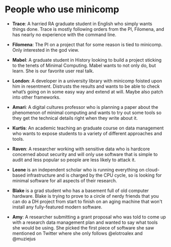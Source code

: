 # People who use minicomp

* **Trace**: A harried RA graduate student in English who simply wants things
  done. Trace is mostly following orders from the PI, Filomena, and has nearly
no experience with the command line.

* **Filomena**: The PI on a project that for some reason is tied to minicomp.
  Only interested in the god view.

* **Mabel**: A graduate student in History looking to build a project sticking
  to the tenets of Minimal Computing. Mabel wants to not only do, but learn.
She is our favorite user real talk.

* **London**: A developer in a university library with minicomp foisted upon
  him in resentment. Distrusts the results and wants to be able to check
what’s going on in some easy way and extend at will. Maybe also patch into
other frameworks.

* **Amari**: A digital cultures professor who is planning a paper about the phenomenon of minimal computing and wants to try out some tools so they get the technical details right when they write about it.

* **Kurtis**: An academic teaching an graduate course on data management who wants to expose students to a variety of different approaches and tools. 

* **Raven**: A researcher working with sensitive data who is hardcore concerned about security and will only use software that is simple to audit and less popular so people are less likely to attack it.

* **Leone** is an independent scholar who is running everything on cloud-based infrastructure and is charged by the CPU cycle, so is looking for minimal software for all aspects of their research.

* **Blake** is a grad student who has a basement full of old computer hardware. Blake is trying to prove to a circle of nerdy friends that you can do a DH project from start to finish on an aging machine that won't install any fully-featured modern software.

* **Amy**: A researcher submitting a grant proposal who was told to come up with a research data management plan and wanted to say what tools she would be using. She picked the first piece of software she saw mentioned on Twitter where she only follows @elotroalex and @muziejus